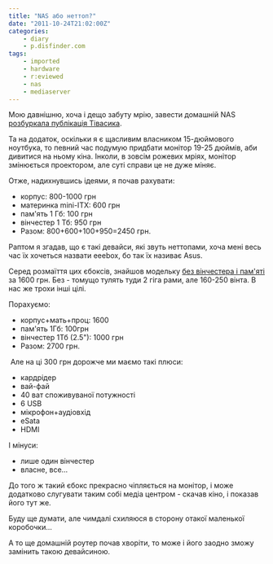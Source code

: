 ```yaml
---
title: "NAS або неттоп?"
date: "2011-10-24T21:02:00Z"
categories:
    - diary
    - p.disfinder.com
tags:
    - imported
    - hardware
    - r:eviewed
    - nas
    - mediaserver
---
```



Мою давнішню, хоча і дещо забуту мрію, завести домашній NAS [розбуркала публікація Тівасика](http://www.tivasyk.info/2011/09/nas.html).  
<!--more-->
Та на додаток, оскільки я є щасливим власником 15-дюймового ноутбука, то певний час подумую придбати монітор 19-25 дюймів, аби дивитися на ньому кіна. Інколи, в зовсім рожевих мріях, монітор змінюється проектором, але суті справи це не дуже міняє.  

Отже, надихнувшись ідеями, я почав рахувати:  

* корпус: 800-1000 грн
* материнка mini-ITX: 600 грн
* пам'ять 1 Гб: 100 грн
* вінчестер 1 Тб: 950 грн
* Разом: 800+600+100+950=2450 грн.

Раптом я згадав, що є такі девайси, які звуть неттопами, хоча мені весь час їх хочеться назвати eeebox, бо так їх називає Asus.  

Серед розмаїття цих єбоксів, знайшов модельку [без вінчестера і пам'яті](http://hard.rozetka.com.ua/zotac_zbox_sd_id_12_e/p161465/comments/#tab=all) за 1600 грн. Без - томущо тулять туди 2 гіга рами, але 160-250 вінта. В нас же трохи інші цілі.  

Порахуємо:  

* корпус+мать+проц: 1600
* пам'ять 1Гб: 100грн
* вінчестер 1Тб (2\.5"): 1000 грн
* Разом: 2700 грн.

 Але на ці 300 грн дорожче ми маємо такі плюси:  

* кардрідер
* вай-фай
* 40 ват споживуваної потужності
* 6 USB
* мікрофон+аудіовхід
* eSata
* HDMI

І мінуси:  

* лише один вінчестер
* власне, все...

До того ж такий єбокс прекрасно чіпляється на монітор, і може додатково слугувати таким собі медіа центром - скачав кіно, і показав його тут же.  

Буду ще думати, але чимдалі схиляюся в сторону отакої маленької коробочки...  

А то ще домашній роутер почав хворіти, то може і його заодно зможу замінить такою девайсиною.
